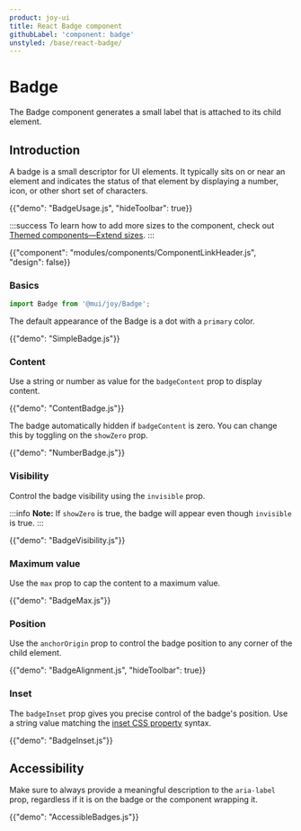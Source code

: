 ```yaml
---
product: joy-ui
title: React Badge component
githubLabel: 'component: badge'
unstyled: /base/react-badge/
---
```


# Badge

<p class="description">The Badge component generates a small label that is attached to its child element.</p>

## Introduction

A badge is a small descriptor for UI elements.
It typically sits on or near an element and indicates the status of that element by displaying a number, icon, or other short set of characters.

{{"demo": "BadgeUsage.js", "hideToolbar": true}}

:::success
To learn how to add more sizes to the component, check out [Themed components—Extend sizes](/joy-ui/customization/themed-components/#extend-sizes).
:::

{{"component": "modules/components/ComponentLinkHeader.js", "design": false}}


### Basics

```jsx
import Badge from '@mui/joy/Badge';
```

The default appearance of the Badge is a dot with a `primary` color.

{{"demo": "SimpleBadge.js"}}

### Content

Use a string or number as value for the `badgeContent` prop to display content.

{{"demo": "ContentBadge.js"}}

The badge automatically hidden if `badgeContent` is zero.
You can change this by toggling on the `showZero` prop.

{{"demo": "NumberBadge.js"}}

### Visibility

Control the badge visibility using the `invisible` prop.

:::info
**Note:** If `showZero` is true, the badge will appear even though `invisible` is true.
:::

{{"demo": "BadgeVisibility.js"}}

### Maximum value

Use the `max` prop to cap the content to a maximum value.

{{"demo": "BadgeMax.js"}}

### Position

Use the `anchorOrigin` prop to control the badge position to any corner of the child element.

{{"demo": "BadgeAlignment.js", "hideToolbar": true}}

### Inset

The `badgeInset` prop gives you precise control of the badge's position.
Use a string value matching the [inset CSS property](https://developer.mozilla.org/en-US/docs/Web/CSS/inset) syntax.

{{"demo": "BadgeInset.js"}}

## Accessibility

Make sure to always provide a meaningful description to the `aria-label` prop, regardless if it is on the badge or the component wrapping it.

{{"demo": "AccessibleBadges.js"}}
